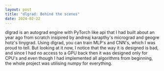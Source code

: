 ```yaml
---
layout: post
title: "dlgrad: Behind the scenes"
date: 2024-02-22
---
```


dlgrad is an autograd engine with PyTorch like api that I had built about an year ago from scratch insipired by andreaj karapthy's micrograd and geogre hotz's tinygrad. Using dlgrad, you can train MLP's and CNN's, which I was proud to tell. But looking at it now, I notice that the way it is designed is bad, and since I had no access to a GPU back then it was designed only for CPU's and even though I had implemented all algorithms from beginning, the whole project was utilising numpy for everything. 

